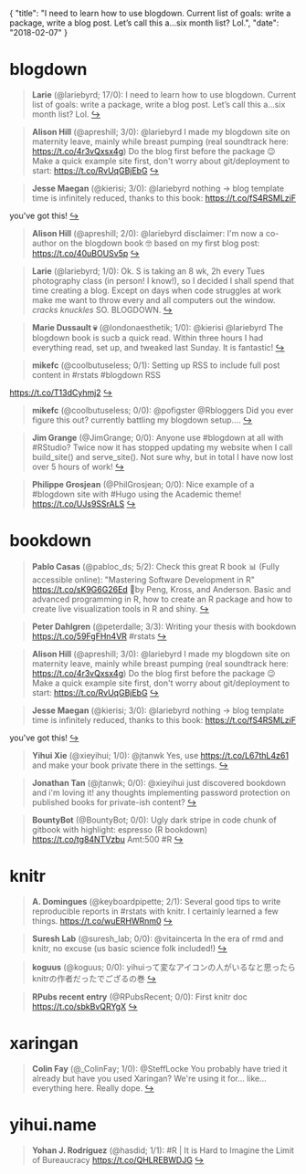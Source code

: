 {
  "title": "I need to learn how to use blogdown. Current list of goals: write a package, write a blog post. Let’s call this a...six month list? Lol.",
  "date": "2018-02-07"
}

# blogdown

> **Larie** (@lariebyrd; 17/0): I need to learn how to use blogdown. Current list of goals: write a package, write a blog post. Let’s call this a...six month list? Lol.  [&#8618;](https://twitter.com/xieyihui/status/960859452244099072)

<!-- -->


> **Alison Hill** (@apreshill; 3/0): @lariebyrd I made my blogdown site on maternity leave, mainly while breast pumping (real soundtrack here: https://t.co/4r3vQxsx4g) Do the blog first before the package 😉 Make a quick example site first, don't worry about git/deployment to start: https://t.co/RvUqGBjEbG  [&#8618;](https://twitter.com/xieyihui/status/960879856413163520)

<!-- -->


> **Jesse Maegan** (@kierisi; 3/0): @lariebyrd nothing -&gt; blog template time is infinitely reduced, thanks to this book: https://t.co/fS4RSMLziF
>
you've got this!  [&#8618;](https://twitter.com/xieyihui/status/960876428437917696)

<!-- -->


> **Alison Hill** (@apreshill; 2/0): @lariebyrd disclaimer: I'm now a co-author on the blogdown book 🤓 based on my first blog post: https://t.co/40uBOUSv5p  [&#8618;](https://twitter.com/xieyihui/status/960880678366662656)

<!-- -->


> **Larie** (@lariebyrd; 1/0): Ok. S is taking an 8 wk, 2h every Tues photography class (in person! I know!), so I decided I shall spend that time creating a blog. Except on days when code struggles at work make me want to throw every and all computers out the window. *cracks knuckles* SO. BLOGDOWN.  [&#8618;](https://twitter.com/xieyihui/status/961025186198892546)

<!-- -->


> **Marie Dussault 💀** (@londonaesthetik; 1/0): @kierisi @lariebyrd The blogdown book is sucb a quick read. Within three hours I had everything read, set up, and tweaked last Sunday. It is fantastic!  [&#8618;](https://twitter.com/xieyihui/status/960895191992463365)

<!-- -->


> **mikefc** (@coolbutuseless; 0/1): Setting up RSS to include full post content in #rstats #blogdown RSS
>
https://t.co/T13dCyhmj2  [&#8618;](https://twitter.com/xieyihui/status/960988248502759425)

<!-- -->


> **mikefc** (@coolbutuseless; 0/0): @pofigster @Rbloggers Did you ever figure this out? currently battling my blogdown setup....  [&#8618;](https://twitter.com/xieyihui/status/960971494405767168)

<!-- -->


> **Jim Grange** (@JimGrange; 0/0): Anyone use #blogdown at all with #RStudio? Twice now it has stopped updating my website when I call build_site() and serve_site(). Not sure why, but in total I have now lost over 5 hours of work!  [&#8618;](https://twitter.com/xieyihui/status/960908203730104320)

<!-- -->


> **Philippe Grosjean** (@PhilGrosjean; 0/0): Nice example of a #blogdown site with #Hugo using the Academic theme! https://t.co/UJs9SSrALS  [&#8618;](https://twitter.com/xieyihui/status/960858675660410880)

<!-- -->


# bookdown

> **Pablo Casas** (@pabloc_ds; 5/2): Check this great R book 📊 (Fully accessible online): "Mastering Software Development in R" https://t.co/sK9G6G26Ed 📗by Peng, Kross, and Anderson. 
Basic and advanced programming in R, how to create an R package and how to create live visualization tools in R and shiny.  [&#8618;](https://twitter.com/xieyihui/status/960931062133248001)

<!-- -->


> **Peter Dahlgren** (@peterdalle; 3/3): Writing your thesis with bookdown https://t.co/59FgFHn4VR #rstats  [&#8618;](https://twitter.com/xieyihui/status/960892114899959816)

<!-- -->


> **Alison Hill** (@apreshill; 3/0): @lariebyrd I made my blogdown site on maternity leave, mainly while breast pumping (real soundtrack here: https://t.co/4r3vQxsx4g) Do the blog first before the package 😉 Make a quick example site first, don't worry about git/deployment to start: https://t.co/RvUqGBjEbG  [&#8618;](https://twitter.com/xieyihui/status/960879856413163520)

<!-- -->


> **Jesse Maegan** (@kierisi; 3/0): @lariebyrd nothing -&gt; blog template time is infinitely reduced, thanks to this book: https://t.co/fS4RSMLziF
>
you've got this!  [&#8618;](https://twitter.com/xieyihui/status/960876428437917696)

<!-- -->


> **Yihui Xie** (@xieyihui; 1/0): @jtanwk Yes, use https://t.co/L67thL4z61 and make your book private there in the settings.  [&#8618;](https://twitter.com/xieyihui/status/960927395657084928)

<!-- -->


> **Jonathan Tan** (@jtanwk; 0/0): @xieyihui just discovered bookdown and i'm loving it! any thoughts implementing password protection on published books for private-ish content?  [&#8618;](https://twitter.com/xieyihui/status/960922468604153856)

<!-- -->


> **BountyBot** (@BountyBot; 0/0): Ugly dark stripe in code chunk of gitbook with highlight: espresso (R bookdown) https://t.co/tg84NTVzbu Amt:500 #R  [&#8618;](https://twitter.com/xieyihui/status/960694540905734146)

<!-- -->


# knitr

> **A. Domingues** (@keyboardpipette; 2/1): Several good tips to write reproducible reports in #rstats with knitr.
I certainly learned a few things. 
 https://t.co/wuERHWRnm0  [&#8618;](https://twitter.com/xieyihui/status/960986983333027840)

<!-- -->


> **Suresh Lab** (@suresh_lab; 0/0): @vitaincerta In the era of rmd and knitr, no excuse (us basic science folk included!)  [&#8618;](https://twitter.com/xieyihui/status/961043506423848960)

<!-- -->


> **koguus** (@koguus; 0/0): yihuiって変なアイコンの人がいるなと思ったらknitrの作者だったでござるの巻  [&#8618;](https://twitter.com/xieyihui/status/960872029346971649)

<!-- -->


> **RPubs recent entry** (@RPubsRecent; 0/0): First knitr doc https://t.co/sbkBvQRYgX  [&#8618;](https://twitter.com/xieyihui/status/960743869473320960)

<!-- -->


# xaringan

> **Colin Fay** (@_ColinFay; 1/0): @SteffLocke You probably have tried it already but have you used Xaringan? We're using it for... like... everything here. 
Really dope.  [&#8618;](https://twitter.com/xieyihui/status/960769339933814784)

<!-- -->


# yihui.name

> **Yohan J. Rodríguez** (@hasdid; 1/1): #R | It is Hard to Imagine the Limit of Bureaucracy https://t.co/QHLREBWDJG  [&#8618;](https://twitter.com/xieyihui/status/960729976617218048)

<!-- -->


